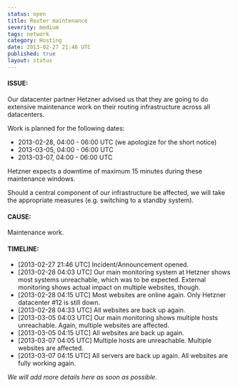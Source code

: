 ```yaml
---
status: open
title: Router maintenance
severity: medium
tags: network
category: Hosting
date: 2013-02-27 21:46 UTC
published: true
layout: status
---
```


#### ISSUE:

Our datacenter partner Hetzner advised us that they are going to do extensive maintenance work on their routing infrastructure across all datacenters.

Work is planned for the following dates:

* 2013-02-28, 04:00 - 06:00 UTC (we apologize for the short notice)
* 2013-03-05, 04:00 - 06:00 UTC
* 2013-03-07, 04:00 - 06:00 UTC

Hetzner expects a downtime of maximum 15 minutes during these maintenance windows.

Should a central component of our infrastructure be affected, we will take the appropriate measures (e.g. switching to a standby system).


#### CAUSE:

Maintenance work.


#### TIMELINE:

* [2013-02-27 21:46 UTC] Incident/Announcement opened. 
* [2013-02-28 04:03 UTC] Our main monitoring system at Hetzner shows most systems unreachable, which was to be expected. External monitoring shows actual impact on multiple websites, though.
* [2013-02-28 04:15 UTC] Most websites are online again. Only Hetzner datacenter #12 is still down.
* [2013-02-28 04:33 UTC] All websites are back up again.
* [2013-03-05 04:03 UTC] Our main monitoring shows multiple hosts unreachable. Again, multiple websites are affected.
* [2013-03-05 04:15 UTC] All websites are back up again.
* [2013-03-07 04:05 UTC] Multiple hosts are unreachable. Multiple websites are affected.
* [2013-03-07 04:15 UTC] All servers are back up again. All websites are fully working again.

*We will add more details here as soon as possible.*
